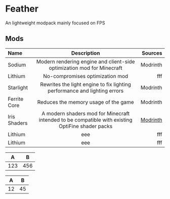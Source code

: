 # Feather
An lightweight modpack mainly focused on FPS

## Mods

| Name | Description | Sources |
|:-----|:------:|------:|
|Sodium   |Modern rendering engine and client-side optimization mod for Minecraft    |Modrinth    |
|Lithium   |No-compromises optimization mod     |fff    |
|Starlight   |Rewrites the light engine to fix lighting performance and lighting errors     |Modrinth    |
|Ferrite Core |Reduces the memory usage of the game     |Modrinth     |
|Iris Shaders   |A modern shaders mod for Minecraft intended to be compatible with existing OptiFine shader packs    |[Modrinth](https://modrinth.com/mod/iris)    |
|Lithium   |eee     |fff    |
|Lithium   |eee     |fff    |

 A | B 
---|---
123|456


A |B 
--|--
12|45
